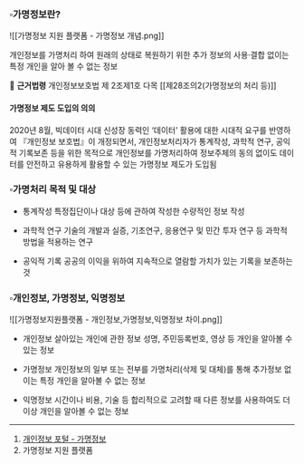 

### ▫️가명정보란?

![[가명정보 지원 플랫폼 - 가명정보 개념.png]]

개인정보를 가명처리 하여 원래의 상태로 복원하기 위한 추가 정보의 사용·결합 없이는 특정 개인을 알아 볼 수 없는 정보


 📖 **근거법령**
개인정보보호법 제 2조제1호 다목
[[제28조의2(가명정보의 처리 등)]]


#### 가명정보 제도 도입의 의의

2020년 8월, 빅데이터 시대 신성장 동력인 ‘데이터’ 활용에 대한 시대적 요구를 반영하여 『개인정보 보호법』이 개정되면서, 개인정보처리자가 통계작성, 과학적 연구, 공익적 기록보존 등을 위한 목적으로 개인정보를 가명처리하여 정보주체의 동의 없이도 데이터를 안전하고 유용하게 활용할 수 있는 가명정보 제도가 도입됨


### ▫️가명처리 목적 및 대상

- 통계작성 
	특정집단이나 대상 등에 관하여 작성한 수량적인 정보 작성

- 과학적 연구 
	기술의 개발과 실증, 기초연구, 응용연구 및 민간 투자 연구 등 과학적 방법을 적용하는 연구

- 공익적 기록 
	공공의 이익을 위하여 지속적으로 열람할 가치가 있는 기록을 보존하는 것


### ▫️개인정보, 가명정보, 익명정보

![[가명정보지원플랫폼 - 개인정보,가명정보,익명정보 차이.png]]


- 개인정보
	살아있는 개인에 관한 정보
	성명, 주민등록번호, 영상 등 개인을 알아볼 수 있는 정보

- 가명정보
	개인정보의 일부 또는 전부를 가명처리(삭제 및 대체)를 통해 추가정보 없이는 특정 개인을 알아볼 수 없는 정보

- 익명정보
	시간이나 비용, 기술 등 합리적으로 고려할 때 다른 정보를 사용하여도 더 이상 개인을 알아볼 수 없는 정보










---

1) [개인정보 포털 - 가명정보](https://www.privacy.go.kr/front/contents/cntntsView.do?contsNo=14)
2) 가명정보 지원 플랫폼 